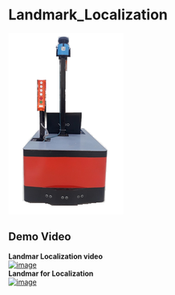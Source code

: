 # Landmark_Localization
![image](https://github.com/vuthanhcdt/HaIBot/blob/main/Image/New%20Bitmap%20Image.jpg)


## Demo Video ##
**Landmar Localization video**<br/> 
[![image](http://img.youtube.com/vi/akPPFZdmC1o/0.jpg)](https://youtu.be/akPPFZdmC1o)<br/>
**Landmar for Localization**<br/> 
[![image](http://img.youtube.com/vi/Oz5rCDIlhhY/0.jpg)](https://youtu.be/Oz5rCDIlhhY)


